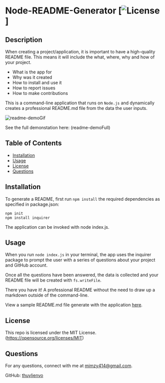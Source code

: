
  
  # Node-README-Generator [![License](https://img.shields.io/badge/License-MIT-yellow.svg)] 

  ## Description

  When creating a project/application, it is important to have a high-quality README file. This means it will include the what, where, why and how of your project. 

  * What is the app for   
  * Why was it created   
  * How to install and use it  
  * How to report issues  
  * How to make contributions  

  This is a command-line application that runs on `Node.js` and dynamically creates a professional README.md file from the data the user inputs. 

  ![readme-demoGif](https://user-images.githubusercontent.com/79684575/118587451-3cd1ea00-b762-11eb-8802-8be715c80a52.gif)

   See the full demonstation here: (readme-demoFull)

  ## Table of Contents

  * [Installation](#installation)
  * [Usage](#usage)
  * [License](#license)
  * [Questions](#questions)
  
  ## Installation
  To generate a README, first run `npm install` the required dependencies as specified in package.json:

  `npm init`   
  `npm install inquirer` 

  The application can be invoked with node index.js.

  ## Usage 
  When you run `node index.js` in your terminal, the app uses the inquirer package to prompt the user with a series of questions about your project and GitHub account. 

  Once all the questions have been answered, the data is collected and your README file will be created with `fs.writeFile`.  
  
  There you have it! A professional README without the need to draw up a markdown outside of the command-line.

  View a sample README.md file generate with the application [here](https://github.com/thuylienvo/Node-ReadMe-Generator/tree/main/dist#readme). 

  ## License  

  This repo is licensed under the MIT License. (https://opensource.org/licenses/MIT) 

  ## Questions
  For any questions, connect with me at [mimzy414@gmail.com](mailto:mimzy414@gmail.com). 
  
  GitHub: [thuylienvo](https://github.com/thuylienvo) 


